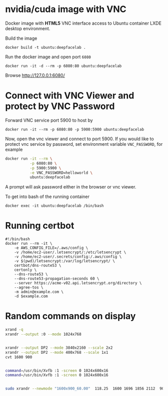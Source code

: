 # nvidia/cuda image with VNC

Docker image with **HTML5** VNC interface access to Ubuntu container LXDE desktop environment.

Build the image
```
docker build -t ubuntu:deepfacelab .
```

Run the docker image and open port `6080`

```
docker run -it -d --rm -p 6080:80 ubuntu:deepfacelab
```

Browse http://127.0.0.1:6080/


# Connect with VNC Viewer and protect by VNC Password


Forward VNC service port 5900 to host by

```
docker run -it --rm -p 6080:80 -p 5900:5900 ubuntu:deepfacelab
```

Now, open the vnc viewer and connect to port 5900. If you would like to protect vnc service by password, set environment variable `VNC_PASSWORD`, for example

```sh
docker run -it --rm \
           -p 6080:80 \
           -p 5900:5900 \
           -e VNC_PASSWORD=helloworld \
           ubuntu:deepfacelab
```

A prompt will ask password either in the browser or vnc viewer.

To get into bash of the running container
```
docker exec -it ubuntu:deepfacelab /bin/bash
```

# Running certbot
```
#!/bin/bash
docker run --rm -it \
    -e AWS_CONFIG_FILE=/.aws/config \
    -v /home/ec2-user/.letsencrypt/:/etc/letsencrypt \
    -v /home/ec2-user/.secrets/config:/.aws/config \
    -v $(pwd)/letsencrypt:/var/log/letsencrypt/ \
    certbot/dns-route53 \
    certonly \
    --dns-route53 \
    --dns-route53-propagation-seconds 60 \
    --server https://acme-v02.api.letsencrypt.org/directory \
    --agree-tos \
    -m admin@example.com \
    -d $example.com
```

# Random commands on display
```sh
xrand -q
xrandr --output :0 --mode 1024x768


xrandr --output DP2 --mode 3840x2160 --scale 2x2
xrandr --output DP2 --mode 400x768 --scale 1x1
cvt 1600 900


command=/usr/bin/Xvfb :1 -screen 0 1024x600x16
command=/usr/bin/Xvfb :1 -screen 0 1024x600x16


sudo xrandr --newmode "1600x900_60.00"  118.25  1600 1696 1856 2112  900 903 908 934 -hsync +vsync
```
